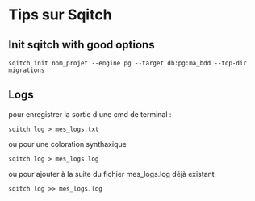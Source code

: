 # Tips sur Sqitch

## Init sqitch with good options

```
sqitch init nom_projet --engine pg --target db:pg:ma_bdd --top-dir migrations
```

## Logs

pour enregistrer la sortie d'une cmd de terminal :

`sqitch log > mes_logs.txt`

ou pour une coloration synthaxique

`sqitch log > mes_logs.log`

ou pour ajouter à la suite du fichier mes_logs.log déjà existant

`sqitch log >> mes_logs.log`